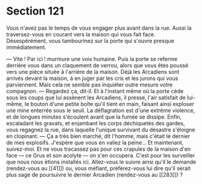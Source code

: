 # Section 121

Vous n'avez pas le temps de vous engager plus avant dans la rue. Aussi la traversez-vous en courant vers la maison qui vous fait face. Désespérément, vous tambourinez sur la porte qui s'ouvre presque immédiatement.

— Vite ! Par ici ! murmure une voix humaine. Puis la porte se referme derrière vous dans un claquement de verrou, alors que vous êtes poussé vers une pièce située à l'arrière de la maison. Déjà les Arcadiens sont arrivés devant la maison, à en juger par les cris et les jurons qui vous parviennent. Mais cela ne semble pas inquiéter outre mesure votre compagnon. — Regardez ça, dit-il. Et à l'instant même où la porte cède sous les coups que lui assènent les Arcadiens, il presse, l'air satisfait de lui-même, le bouton d'une petite boîte qu'il tient en main, faisant ainsi exploser une mine enterrée sous le seuil. La déflagration est d'une extrême violence, et de longues minutes s'écoulent avant que la fumée se dissipe. Enfin, escaladant les gravats, et enjambant les corps déchiquetés des gardes, vous regagnez la rue, dans laquelle l'unique survivant du désastre s'éloigne en clopinant. — Ça a très bien marché, dit l'homme, mais c'était le dernier de mes explosifs. J'espère que vous en valiez la peine... Et maintenant, suivez-moi. Et ne vous tracassez pas pour ces crapules de la maison d'en face — ce Grus et son acolyte — on s'en occupera. C'est pour les surveiller que nous nous étions installés ici. Allez-vous le suivre ainsi qu'il le demande (rendez-vous au [[41]]) ou, vous méfiant, préférez-vous lui dire qu'il serait plus sage de poursuivre le dernier Arcadien (rendez-vous au [[283]]) ?